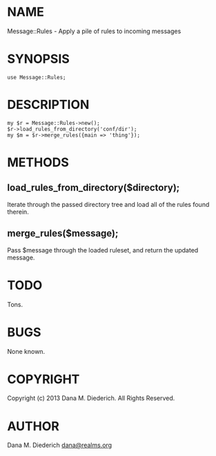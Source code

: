 # NAME

Message::Rules - Apply a pile of rules to incoming messages

# SYNOPSIS

    use Message::Rules;

# DESCRIPTION

    my $r = Message::Rules->new();
    $r->load_rules_from_directory('conf/dir');
    my $m = $r->merge_rules({main => 'thing'});



# METHODS

## load\_rules\_from\_directory($directory);

Iterate through the passed directory tree and load all of
the rules found therein.

## merge\_rules($message);

Pass $message through the loaded ruleset, and return the
updated message.

# TODO

Tons.

# BUGS

None known.

# COPYRIGHT

Copyright (c) 2013 Dana M. Diederich. All Rights Reserved.

# AUTHOR

Dana M. Diederich <dana@realms.org>
